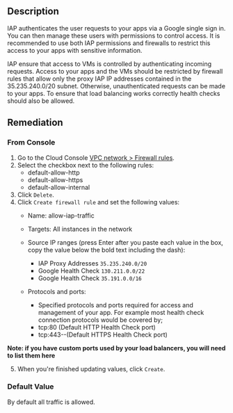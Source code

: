 ## Description

IAP authenticates the user requests to your apps via a Google single sign in. You can then manage these users with permissions to control access. It is recommended to use both IAP permissions and firewalls to restrict this access to your apps with sensitive information.

IAP ensure that access to VMs is controlled by authenticating incoming requests. Access to your apps and the VMs should be restricted by firewall rules that allow only the proxy IAP IP addresses contained in the 35.235.240.0/20 subnet. Otherwise, unauthenticated requests can be made to your apps. To ensure that load balancing works correctly health checks should also be allowed.

## Remediation

### From Console

1. Go to the Cloud Console [VPC network > Firewall rules](https://console.cloud.google.com/networking/firewalls/list?_ga=2.72166934.480049361.1580860862-1336643914.1580248695).
2. Select the checkbox next to the following rules:
    - default-allow-http
    - default-allow-https
    - default-allow-internal
3. Click `Delete`.
4. Click `Create firewall rule` and set the following values:
    - Name: allow-iap-traffic
    - Targets: All instances in the network
    - Source IP ranges (press Enter after you paste each value in the box, copy the value below the bold text including the dash):

        * IAP Proxy Addresses `35.235.240.0/20`
        * Google Health Check `130.211.0.0/22`
        * Google Health Check `35.191.0.0/16`

    - Protocols and ports:

        * Specified protocols and ports required for access and management of your app. For example most health check connection protocols would be covered by;
        * tcp:80 (Default HTTP Health Check port)
        * tcp:443--(Default HTTPS Health Check port)
        
  **Note: if you have custom ports used by your load balancers, you will need to list them here**

5. When you're finished updating values, click `Create`.

### Default Value

By default all traffic is allowed.
